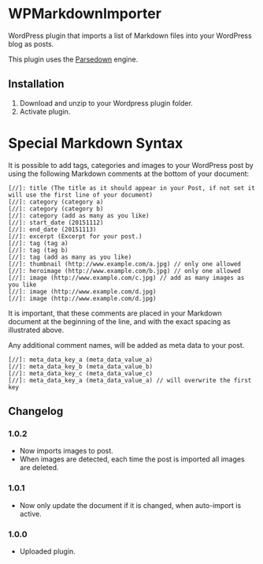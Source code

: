 # WPMarkdownImporter

WordPress plugin that imports a list of Markdown files into your WordPress blog as posts.

This plugin uses the [Parsedown](https://github.com/erusev/parsedown) engine.

## Installation

1. Download and unzip to your Wordpress plugin folder.
2. Activate plugin.

# Special Markdown Syntax

It is possible to add tags, categories and images to your WordPress post by using the following Markdown comments at the bottom of your document:

    [//]: title (The title as it should appear in your Post, if not set it will use the first line of your document)
    [//]: category (category a)
    [//]: category (category b)
    [//]: category (add as many as you like)
    [//]: start_date (20151112)
    [//]: end_date (20151113)
    [//]: excerpt (Excerpt for your post.)
    [//]: tag (tag a)
    [//]: tag (tag b)
    [//]: tag (add as many as you like)
    [//]: thumbnail (http://www.example.com/a.jpg) // only one allowed
    [//]: heroimage (http://www.example.com/b.jpg) // only one allowed
    [//]: image (http://www.example.com/c.jpg) // add as many images as you like
    [//]: image (http://www.example.com/d.jpg)
    [//]: image (http://www.example.com/d.jpg)

It is important, that these comments are placed in your Markdown document at the beginning of the line, and with the exact spacing as illustrated above.

Any additional comment names, will be added as meta data to your post.

    [//]: meta_data_key_a (meta_data_value_a)
    [//]: meta_data_key_b (meta_data_value_b)
    [//]: meta_data_key_c (meta_data_value_c)
    [//]: meta_data_key_a (meta_data_value_a) // will overwrite the first key
    
## Changelog

### 1.0.2
* Now imports images to post.
* When images are detected, each time the post is imported all images are deleted.

### 1.0.1
* Now only update the document if it is changed, when auto-import is active.

### 1.0.0
* Uploaded plugin.

[//]: title (WPMarkDownImporter)
[//]: category (work)
[//]: start_date (20151112)
[//]: end_date (#)
[//]: excerpt (WordPress plugin that imports a list of Markdown files into your WordPress blog as posts.)
[//]: tag (WordPress)
[//]: tag (PHP)
[//]: tag (Markdown)
[//]: tag (GitHub)
[//]: tag (Work)
[//]: url_github (https://github.com/larjen/WPMarkdownImporter)
[//]: url_demo (#) 
[//]: url_wordpress (https://wordpress.org/plugins/WPMarkdownImporter/)
[//]: url_download (https://github.com/larjen/WPMarkdownImporter/archive/master.zip)
[//]: thumbnail (http://www.exenova.dk/download/a.jpg)
[//]: heroimage (http://www.exenova.dk/download/b.jpg)
[//]: image (http://www.exenova.dk/download/c.jpg)
[//]: image (http://www.exenova.dk/download/d.jpg)
[//]: arbitrary_meta_data_key (arbitrary_meta_data_value)